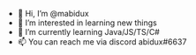 - 👋 Hi, I’m @mabidux
- 👀 I’m interested in learning new things
- 🌱 I’m currently learning Java/JS/TS/C#
- 📫 You can reach me via discord abidux#6637

<!---
mabidux/mabidux is a ✨ special ✨ repository because its `README.md` (this file) appears on your GitHub profile.
You can click the Preview link to take a look at your changes.
--->
